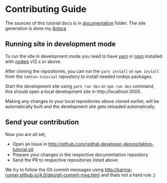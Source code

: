 # Contributing Guide

The sources of this tutorial docs is in [documentation](./documentation) folder.
The site generation is done my [Antora](https://docs.antora.org/)

## Running site in development mode

To run the site in development mode you need to have [yarn](https://yarnpkg.com) or [npm](https://nodejs.org/en/) installed with [nodejs](https://nodejs.org) v12.x or above.

After cloning the repositories, you can run the `yarn install` or `npm install` from the `tekton-tutorial` repository to install needed nodejs packages.

Start the development site using `yarn run dev` or `npm run dev` command, this should open a local development site in http://localhost:3000.

Making any changes to your local repositories above cloned earlier, will be automatically built and the development site gets reloaded automatically.

## Send your contribution

Now you are all set,
- Open an Issue in http://github.com/redhat-developer-demos/tekton-tutorial.git
- Prepare your changes in the respective documentation repository
- Send the PR to respective repositories listed above

We try to follow the Git commit messages using http://karma-runner.github.io/4.0/dev/git-commit-msg.html and thats not a hard rule ;)
